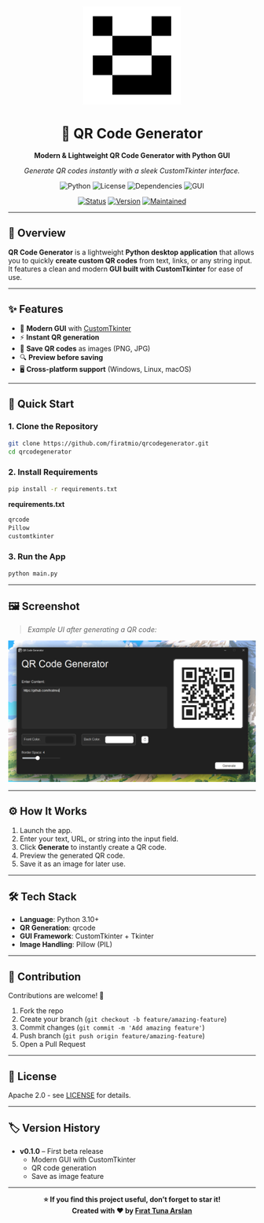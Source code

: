 <div align="center">

<p align="center">
  <img src="github/logo.png" alt="QR Code Generator Screenshot" width="200">
</p>

# 🔳 QR Code Generator

**Modern & Lightweight QR Code Generator with Python GUI**


*Generate QR codes instantly with a sleek CustomTkinter interface.*

![Python](https://img.shields.io/badge/python-3.10+-blue.svg)
![License](https://img.shields.io/badge/license-MIT-green.svg)
![Dependencies](https://img.shields.io/badge/dependencies-qrcode%2C%20PIL%2C%20customtkinter-orange.svg)
![GUI](https://img.shields.io/badge/interface-CustomTkinter-brightgreen.svg)

[![Status](https://img.shields.io/badge/Status-Beta-yellow)](https://github.com/firatmio/qr-code-generator)
[![Version](https://img.shields.io/badge/Version-0.1.0-blue)](https://github.com/firatmio/qr-code-generator)
[![Maintained](https://img.shields.io/badge/Maintained-Yes-brightgreen)](https://github.com/firatmio/qr-code-generator)

</div>

---

## 📖 Overview

**QR Code Generator** is a lightweight **Python desktop application** that allows you to quickly **create custom QR codes** from text, links, or any string input.  
It features a clean and modern **GUI built with CustomTkinter** for ease of use.

---

## ✨ Features

- 🎨 **Modern GUI** with [CustomTkinter](https://github.com/TomSchimansky/CustomTkinter)
- ⚡ **Instant QR generation**
- 💾 **Save QR codes** as images (PNG, JPG)
- 🔍 **Preview before saving**
- 🖥️ **Cross-platform support** (Windows, Linux, macOS)

---

## 🚀 Quick Start

### 1. Clone the Repository

```bash
git clone https://github.com/firatmio/qrcodegenerator.git
cd qrcodegenerator
```

### 2. Install Requirements

```bash
pip install -r requirements.txt
```

**requirements.txt**

```txt
qrcode
Pillow
customtkinter
```

### 3. Run the App

```bash
python main.py
```

---

## 🖼️ Screenshot

> *Example UI after generating a QR code:*

<p align="center">
  <img src="github/demo.png" alt="QR Code Generator Screenshot" width="720">
</p>

---

## ⚙️ How It Works

1. Launch the app.
2. Enter your text, URL, or string into the input field.
3. Click **Generate** to instantly create a QR code.
4. Preview the generated QR code.
5. Save it as an image for later use.

---

## 🛠️ Tech Stack

- **Language**: Python 3.10+
- **QR Generation**: qrcode
- **GUI Framework**: CustomTkinter + Tkinter
- **Image Handling**: Pillow (PIL)

---

## 🤝 Contribution

Contributions are welcome! 🚀

1. Fork the repo
2. Create your branch (`git checkout -b feature/amazing-feature`)
3. Commit changes (`git commit -m 'Add amazing feature'`)
4. Push branch (`git push origin feature/amazing-feature`)
5. Open a Pull Request

---

## 📄 License

Apache 2.0 - see [LICENSE](LICENSE) for details.

---

## 🏷️ Version History

- **v0.1.0** – First beta release  
  - Modern GUI with CustomTkinter  
  - QR code generation  
  - Save as image feature  

---

<div align="center">

**⭐ If you find this project useful, don’t forget to star it!**  
**Created with ❤️ by [Fırat Tuna Arslan](https://github.com/firatmio)**

</div>
